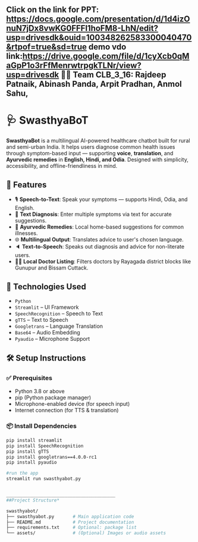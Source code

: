 Click on the link for PPT: https://docs.google.com/presentation/d/1d4izOnuN7jDx8vwKG0FFFl1hoFM8-LhN/edit?usp=drivesdk&ouid=100348262583300040470&rtpof=true&sd=true
demo vdo link:https://drive.google.com/file/d/1cyXcb0qMaGpP1o3rFfMenrwtrpgkTLNr/view?usp=drivesdk
👨‍💻 Team CLB_3_16:
   Rajdeep Patnaik,
   Abinash Panda,
   Arpit Pradhan,
   Anmol Sahu,
  ---------------------
# 🩺 SwasthyaBoT
**SwasthyaBot** is a multilingual AI-powered healthcare chatbot built for rural and semi-urban India. It helps users diagnose common health issues through symptom-based input — supporting **voice**, **translation**, and **Ayurvedic remedies** in **English, Hindi, and Odia**. Designed with simplicity, accessibility, and offline-friendliness in mind.


## 🌟 Features


- 🎙️ **Speech-to-Text**: Speak your symptoms — supports Hindi, Odia, and English.
- 🧾 **Text Diagnosis**: Enter multiple symptoms via text for accurate suggestions.
- 🌿 **Ayurvedic Remedies**: Local home-based suggestions for common illnesses.
- 🌐 **Multilingual Output**: Translates advice to user's chosen language.
- 🔈 **Text-to-Speech**: Speaks out diagnosis and advice for non-literate users.
- 🧑‍⚕️ **Local Doctor Listing**: Filters doctors by Rayagada district blocks like Gunupur and Bissam Cuttack.



## 🧠 Technologies Used

- `Python`
- `Streamlit` – UI Framework
- `SpeechRecognition` – Speech to Text
- `gTTS` – Text to Speech
- `Googletrans` – Language Translation
- `Base64` – Audio Embedding
- `Pyaudio` – Microphone Support



## 🛠️ Setup Instructions

### ✅ Prerequisites

- Python 3.8 or above
- pip (Python package manager)
- Microphone-enabled device (for speech input)
- Internet connection (for TTS & translation)

### 📦 Install Dependencies

```bash
pip install streamlit
pip install SpeechRecognition
pip install gTTS
pip install googletrans==4.0.0-rc1
pip install pyaudio

#run the app
streamlit run swasthyabot.py


_________________________________________
##Project Structure*

swasthyabot/
├── swasthyabot.py       # Main application code
├── README.md            # Project documentation
├── requirements.txt     # Optional: package list
└── assets/              # (Optional) Images or audio assets

